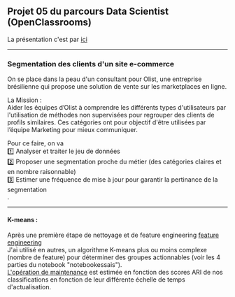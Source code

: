 ## Projet 05 du parcours Data Scientist (OpenClassrooms)
La présentation c'est par [ici](https://github.com/Condefruit/Code/blob/main/Formation%20Data%20Scientist/P5/POLIST_04_support_presentation.pdf)

-------------------

### Segmentation des clients d'un site e-commerce

On se place dans la peau d'un consultant pour Olist, une entreprise brésilienne qui propose une solution de vente sur les marketplaces en ligne.

La Mission : <br>
Aider les équipes d’Olist à comprendre les différents types d'utilisateurs par l'utilisation de méthodes non supervisées pour regrouper des clients de profils similaires. Ces catégories ont pour objectif d'être utilisées par l’équipe Marketing pour mieux communiquer.
 
Pour ce faire, on va <br>
:one: Analyser et traiter le jeu de données <br>
:two: Proposer une segmentation proche du métier (des catégories claires et en nombre raisonnable) <br> 
:three: Estimer une fréquence de mise à jour pour garantir la pertinance de la segmentation <br>.


--------------------------

#### K-means :

Après une première étape de nettoyage et de feature engineering [feature engineering](https://github.com/Condefruit/Code/blob/main/Formation%20Data%20Scientist/P5/POLIST_01_notebookanalyse_vfinal.ipynb) <br>
J'ai utilisé en autres, un algorithme K-means plus ou moins complexe (nombre de feature) pour déterminer des groupes actionnables (voir les 4 parties du notebook "notebookessais"). <br>
[L'opération de maintenance](https://github.com/Condefruit/Code/blob/main/Formation%20Data%20Scientist/P5/POLIST_03_notebookmaintenance_Vfinale.ipynb) est estimée en fonction des scores ARI de nos classifications en fonction de leur différente échelle de temps d'actualisation.


